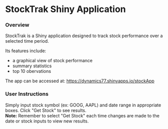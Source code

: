 # StockTrak Shiny Application

### **Overview**

StockTrak is a Shiny application designed to track stock performance over a selected time period.   

Its features include:  
- a graphical view of stock performance  
- summary statistics  
- top 10 obervations  

The app can be accessed at: https://dynamics77.shinyapps.io/stockApp

### **User Instructions**

Simply input stock symbol (ex: GOOG, AAPL) and date range in appropriate boxes. Click "Get Stock" to see results.   
**Note:** Remember to select "Get Stock" each time changes are made to the date or stock inputs to view new results. 


